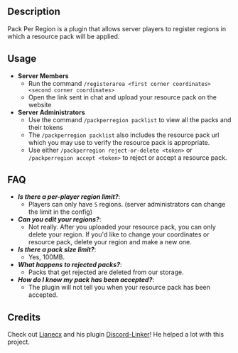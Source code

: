 ## Description
Pack Per Region is a plugin that allows server players to register regions in which a resource pack will be applied.

## Usage
* **Server Members**
  * Run the command `/registerarea <first corner coordinates> <second corner coordinates>`
  * Open the link sent in chat and upload your resource pack on the website
* **Server Administrators**
  * Use the command `/packperregion packlist` to view all the packs and their tokens
  * The `/packperregion packlist` also includes the resource pack url which you may use to verify the resource pack is appropriate.
  * Use either `/packperregion reject-or-delete <token>` or `/packperregion accept <token>` to reject or accept a resource pack.

## FAQ
* _**Is there a per-player region limit?**_:
  * Players can only have `5` regions. (server administrators can change the limit in the config)
* _**Can you edit your regions?**_:
  * Not really. After you uploaded your resource pack, you can only delete your region. If you'd like to change your coordinates or resource pack, delete your region and make a new one.
* _**Is there a pack size limit?**_:
  * Yes, 100MB.
* _**What happens to rejected packs?**_:
  * Packs that get rejected are deleted from our storage.
* _**How do I know my pack has been accepted?**_:
  * The plugin will not tell you when your resource pack has been accepted.

## Credits
Check out [Lianecx](https://github.com/Lianecx) and his plugin [Discord-Linker](https://modrinth.com/plugin/Discord-Linker/)! He helped a lot with this project.